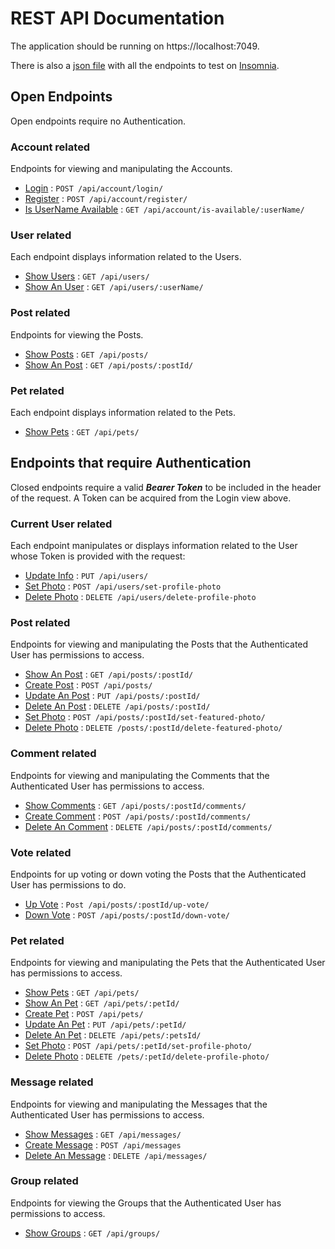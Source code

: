 # REST API Documentation 

The application should be running on https://localhost:7049.

There is also a [json file](insomnia_barker.json) with all the endpoints to test on [Insomnia](https://insomnia.rest/).


## Open Endpoints

Open endpoints require no Authentication.

### Account related

Endpoints for viewing and manipulating the Accounts.

* [Login](account/login.md) : `POST /api/account/login/`
* [Register](account/register.md) : `POST /api/account/register/`
* [Is UserName Available](account/is-username-available.md) : `GET /api/account/is-available/:userName/`

### User related

Each endpoint displays information related to the Users.

* [Show Users](users/show-users.md) : `GET /api/users/`
* [Show An User](users/show-an-user.md) : `GET /api/users/:userName/`

### Post related

Endpoints for viewing the Posts.

* [Show Posts](posts/show-posts.md) : `GET /api/posts/`
* [Show An Post](posts/show-an-post.md) : `GET /api/posts/:postId/`

### Pet related

Each endpoint displays information related to the Pets.

* [Show Pets](pets/show-pets.md) : `GET /api/pets/`


## Endpoints that require Authentication

Closed endpoints require a valid **_Bearer Token_** to be included in the header of the request. A Token can be acquired from the Login view above.

### Current User related

Each endpoint manipulates or displays information related to the User whose Token is provided with the request:

* [Update Info](users/update-user.md) : `PUT /api/users/`
* [Set Photo](users/set-photo.md) : `POST /api/users/set-profile-photo`
* [Delete Photo](users/delete-photo.md) : `DELETE /api/users/delete-profile-photo`

### Post related

Endpoints for viewing and manipulating the Posts that the Authenticated User has permissions to access.

* [Show An Post](posts/show-posts.md) : `GET /api/posts/:postId/`
* [Create Post](posts/create-post.md) : `POST /api/posts/`
* [Update An Post](posts/update-post.md) : `PUT /api/posts/:postId/`
* [Delete An Post](posts/delete-post.md) : `DELETE /api/posts/:postId/`
* [Set Photo](posts/set-photo.md) : `POST /api/posts/:postId/set-featured-photo/`
* [Delete Photo](posts/delete-photo.md) : `DELETE /posts/:postId/delete-featured-photo/`

### Comment related

Endpoints for viewing and manipulating the Comments that the Authenticated User has permissions to access.

* [Show Comments](comments/show-comments.md) : `GET /api/posts/:postId/comments/`
* [Create Comment](comments/create-comment.md) : `POST /api/posts/:postId/comments/`
* [Delete An Comment](comments/delete-comment.md) : `DELETE /api/posts/:postId/comments/`

### Vote related

Endpoints for up voting or down voting the Posts that the Authenticated User has permissions to do.

* [Up Vote](votes/up-vote.md) : `Post /api/posts/:postId/up-vote/`
* [Down Vote](votes/down-vote.md) : `POST /api/posts/:postId/down-vote/`

### Pet related

Endpoints for viewing and manipulating the Pets that the Authenticated User has permissions to access.

* [Show Pets](pets/show-pets.md) : `GET /api/pets/`
* [Show An Pet](pets/show-an-pet.md) : `GET /api/pets/:petId/`
* [Create Pet](pets/create-pet.md) : `POST /api/pets/`
* [Update An Pet](pets/update-pet.md) : `PUT /api/pets/:petId/`
* [Delete An Pet](pets/delete-pet.md) : `DELETE /api/pets/:petsId/`
* [Set Photo](pets/set-photo.md) : `POST /api/pets/:petId/set-profile-photo/`
* [Delete Photo](pets/delete-photo.md) : `DELETE /pets/:petId/delete-profile-photo/`

### Message related

Endpoints for viewing and manipulating the Messages that the Authenticated User has permissions to access.

* [Show Messages](messages/show-messages.md) : `GET /api/messages/`
* [Create Message](messages/create-message.md) : `POST /api/messages`
* [Delete An Message](messages/delete-message.md) : `DELETE /api/messages/`

### Group related

Endpoints for viewing the Groups that the Authenticated User has permissions to access.

* [Show Groups](groups/show-groups.md) : `GET /api/groups/`

